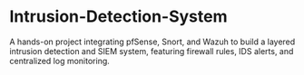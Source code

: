 # Intrusion-Detection-System
A hands-on project integrating pfSense, Snort, and Wazuh to build a layered intrusion detection and SIEM system, featuring firewall rules, IDS alerts, and centralized log monitoring.
